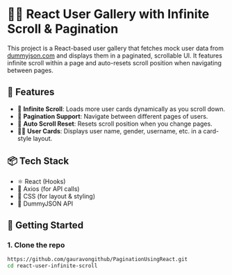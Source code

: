 # 👨‍💻 React User Gallery with Infinite Scroll & Pagination

This project is a React-based user gallery that fetches mock user data from [dummyjson.com](https://dummyjson.com) and displays them in a paginated, scrollable UI. It features infinite scroll within a page and auto-resets scroll position when navigating between pages.

## 📸 Features

- 🧲 **Infinite Scroll**: Loads more user cards dynamically as you scroll down.
- 🔄 **Pagination Support**: Navigate between different pages of users.
- 🚀 **Auto Scroll Reset**: Resets scroll position when you change pages.
- 🧑‍🎨 **User Cards**: Displays user name, gender, username, etc. in a card-style layout.

## 📦 Tech Stack

- ⚛️ React (Hooks)
- 🔗 Axios (for API calls)
- 💅 CSS (for layout & styling)
- 📡 DummyJSON API

## 🧰 Getting Started

### 1. Clone the repo

```bash
https://github.com/gauravongithub/PaginationUsingReact.git
cd react-user-infinite-scroll
